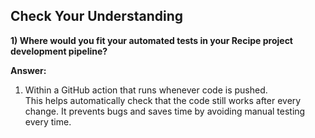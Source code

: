 ## Check Your Understanding

**1) Where would you fit your automated tests in your Recipe project development pipeline?**

**Answer:**  
1. Within a GitHub action that runs whenever code is pushed.  
This helps automatically check that the code still works after every change. It prevents bugs and saves time by avoiding manual testing every time.
